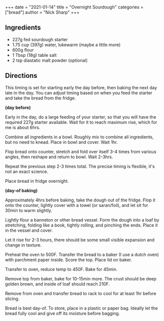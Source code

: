 +++
date = "2021-01-14"
title = "Overnight Sourdough"
categories = ["bread"]
author = "Nick Sharp"
+++

## Ingredients

- 227g fed sourdough starter 
- 1.75 cup (397g) water, lukewarm (maybe a little more)
- 600g flour 
- 1 Tbsp (18g) table salt
- 2 tsp diastatic malt powder (optional)


## Directions

This timing is set for starting early the day before, then baking the next day late in the day. You can adjust timing based on when you feed the starter and take the bread from the fridge.

**(day before)**

Early in the day, do a large feeding of your starter, so that you will have the required 227g starter available. Wait for it to reach maximum rise, which for me is about 6hrs.

Combine all ingredients in a bowl. Roughly mix to combine all ingredients, but no need to knead. Place in bowl and cover. Wait 1hr.

Flop bread onto counter, stretch and fold over itself 3-4 times from various angles, then reshape and return to bowl. Wait 2-3hrs.

Repeat the previous step 2-3 times total. The precise timing is flexible, it's not an exact science.

Place bread in fridge overnight.

**(day-of baking)**

Approximately 4hrs before baking, take the dough out of the fridge. Flop it onto the counter, lightly cover with a towel (or saran/foil), and let sit for 30min to warm slightly.

Lightly flour a banneton or other bread vessel. Form the dough into a loaf by stretching, folding like a book, tightly rolling, and pinching the ends. Place it in the vessel and cover.

Let it rise for 2-3 hours, there should be some small visible expansion and change in texture.

Preheat the oven to 500F. Transfer the bread to a baker (I use a dutch oven) with parchment paper inside. Score the top. Place lid on baker.

Transfer to oven, reduce temp to 450F. Bake for 45min. 

Remove top from baker, bake for 10-15min more. The crust should be deep golden brown, and inside of loaf should reach 210F.

Remove from oven and transfer bread to rack to cool for at least 1hr before slicing.

Bread is best day-of. To store, place in a plastic or paper bag. Ideally let the bread fully cool and give off its moisture before bagging.
